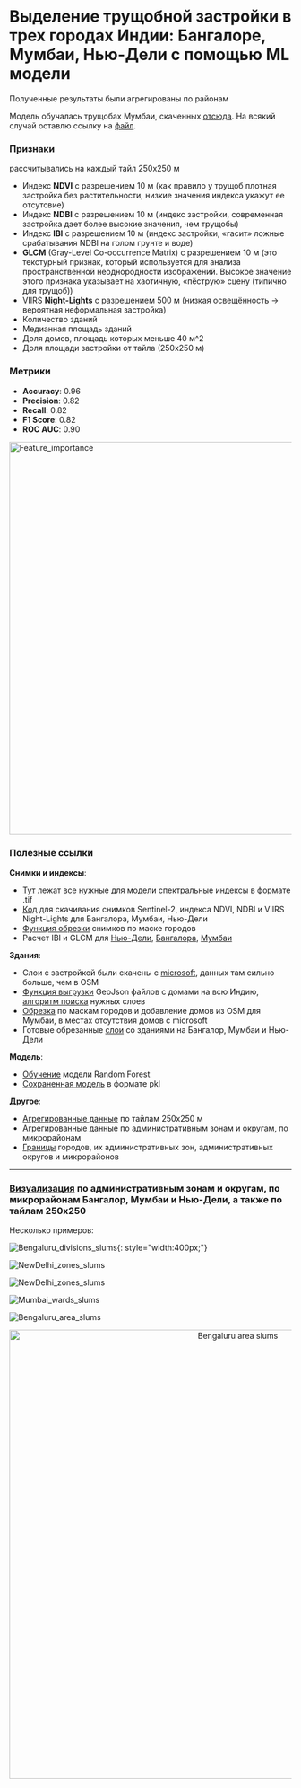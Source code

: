 # Выделение трущобной застройки в трех городах Индии: Бангалоре, Мумбаи, Нью-Дели с помощью ML модели
Полученные результаты были агрегированы по районам

Модель обучалась трущобах Мумбаи, скаченных [отсюда](https://data.opencity.in/dataset/mumbai-slum-cluster-map). На всякий случай оставлю ссылку на [файл](https://drive.google.com/file/d/1hcOZ7Tk3SjpKFjH7SsWj8Cubq3sj7gNS/view?usp=sharing).

### Признаки 
рассчитывались на каждый тайл 250x250 м

- Индекс **NDVI** с разрешением 10 м (как правило у трущоб плотная застройка без растительности, низкие значения индекса укажут ее отсутсвие)
- Индекс **NDBI** с разрешением 10 м (индекс застройки, современная застройка дает более высокие значения, чем трущобы)
- Индекс **IBI** с разрешением 10 м (индекс застройки, «гасит» ложные срабатывания NDBI на голом грунте и воде)
- **GLCM** (Gray-Level Co-occurrence Matrix) с разрешением 10 м (это текстурный признак, который используется для анализа пространственной неоднородности изображений. Высокое значение этого признака указывает на хаотичную, «пёструю» сцену (типично для трущоб))
- VIIRS **Night-Lights** с разрешением 500 м (низкая освещённость → вероятная неформальная застройка)
- Количество зданий
- Медианная площадь зданий
- Доля домов, площадь которых меньше 40 м^2
- Доля площади застройки от тайла (250x250 м)

### Метрики
- **Accuracy**: 0.96
- **Precision**: 0.82
- **Recall**: 0.82
- **F1 Score**: 0.82
- **ROC AUC**: 0.90

<img src="Feature_importance.png" alt="Feature_importance" width="700"/>

### Полезные ссылки

**Снимки и индексы**:
- [Тут](https://drive.google.com/drive/folders/1rUfgtOlT86YXKSvNMUPA2LzRqndE1l9I?usp=sharing) лежат все нужные для модели спектральные индексы в формате .tif
- [Код](https://github.com/uroplatus666/slums/blob/master/for_GEE.js) для скачивания снимков Sentinel-2, индекса NDVI, NDBI и VIIRS Night-Lights для Бангалора, Мумбаи, Нью-Дели
- [Функция обрезки](https://github.com/uroplatus666/slums/blob/master/Features_prep.ipynb) снимков по маске городов
- Расчет IBI и GLCM для [Нью-Дели](https://github.com/uroplatus666/slums/blob/master/Delhi.ipynb), [Бангалора](https://github.com/uroplatus666/slums/blob/master/Bangalore.ipynb), [Мумбаи](https://github.com/uroplatus666/slums/blob/master/model_train_mumbai.ipynb)

**Здания**:
- Слои с застройкой были скачены с [microsoft](https://github.com/microsoft/GlobalMLBuildingFootprints/tree/main), данных там сильно больше, чем в OSM
- [Функция выгрузки](https://github.com/uroplatus666/slums/blob/master/downloading_jsons.ipynb) GeoJson файлов с домами на всю Индию, [алгоритм поиска](https://github.com/uroplatus666/slums/blob/master/jsons_finder.ipynb) нужных слоев
- [Обрезка](https://github.com/uroplatus666/slums/blob/master/Features_prep.ipynb) по маскам городов и добавление домов из OSM для Мумбаи, в местах отсутствия домов с microsoft
- Готовые обрезанные [слои](https://drive.google.com/drive/folders/1L2mQwBK6C0H6fDbUyJsoLJb91kYvo0Zl?usp=sharing) со зданиями на Бангалор, Мумбаи и Нью-Дели

**Модель**:
- [Обучение](https://github.com/uroplatus666/slums/blob/master/model_train_mumbai.ipynb) модели Random Forest
- [Сохраненная модель](https://drive.google.com/drive/folders/17ETUdznTL6kFhz-lSmefbYuHLNjRl2pz?usp=sharing) в формате pkl

**Другое**:
- [Агрегированные данные](https://drive.google.com/drive/folders/1e8_a0pz8wQ8Ykb1OvuHSe4rEip4B53nX?usp=sharing) по тайлам 250x250 м
- [Агрегированные данные](https://drive.google.com/drive/folders/1RPS4GJBqTuIGpdgDG833XnPW-w5pznd5?usp=sharing) по административным зонам и округам, по микрорайонам
- [Границы](https://github.com/uroplatus666/slums/tree/master/%D0%93%D1%80%D0%B0%D0%BD%D0%B8%D1%86%D1%8B) городов, их административных зон, административных округов и микрорайонов
__________________________________________________
### [Визуализация](https://github.com/uroplatus666/slums/tree/master/%D0%98%D0%B7%D0%BE%D0%B1%D1%80%D0%B0%D0%B6%D0%B5%D0%BD%D0%B8%D1%8F) по административным зонам и округам, по микрорайонам Бангалор, Мумбаи и Нью-Дели, а также по тайлам 250x250

Несколько примеров:

![Bengaluru_divisions_slums](%D0%98%D0%B7%D0%BE%D0%B1%D1%80%D0%B0%D0%B6%D0%B5%D0%BD%D0%B8%D1%8F/Bengaluru_divisions_slums.png){: style="width:400px;"}

![NewDelhi_zones_slums](%D0%98%D0%B7%D0%BE%D0%B1%D1%80%D0%B0%D0%B6%D0%B5%D0%BD%D0%B8%D1%8F/NewDelhi_zones_slums.png)

![NewDelhi_zones_slums](%D0%98%D0%B7%D0%BE%D0%B1%D1%80%D0%B0%D0%B6%D0%B5%D0%BD%D0%B8%D1%8F/NewDelhi_divisions_all_buildings.png)

![Mumbai_wards_slums](%D0%98%D0%B7%D0%BE%D0%B1%D1%80%D0%B0%D0%B6%D0%B5%D0%BD%D0%B8%D1%8F/Mumbai_wards_slums.png)

![Bengaluru_area_slums](%D0%98%D0%B7%D0%BE%D0%B1%D1%80%D0%B0%D0%B6%D0%B5%D0%BD%D0%B8%D1%8F/Bengaluru_slums_area.png)

<div style="text-align: center;">
    <img src="Изображения/Bengaluru_slums_area.png" alt="Bengaluru area slums" width="800"/>
</div>



